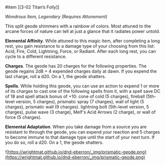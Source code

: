  #item [[3-02  Titan’s Folly]]

_Wondrous Item, Legendary (Requires Attunement)_

This split geode shimmers with a rainbow of colors. Most attuned to the arcane forces of nature can tell at just a glance that it radiates power untold.

**Elemental Affinity**. While attuned to this magic item, after completing a long rest, you gain resistance to a damage type of your choosing from this list: Acid, Fire, Cold, Lightning, Force, or Radiant. After each long rest, you can cycle to a different resistance.

**Charges**. The geode has 20 charges for the following properties. The geode regains 2d8 + 4 expended charges daily at dawn. If you expend the last charge, roll a d20. On a 1, the geode shatters.

**Spells**. While holding this geode, you can use an action to expend 1 or more of its charges to cast one of the following spells from it, with a spell save DC of 18 and spell attack bonus of +10: cone of cold (5 charges), fireball (5th-level version, 5 charges), prismatic spray (7 charges), wall of light (5 charges), prismatic wall (9 charges). lightning bolt (5th-level version, 5 charges), pulse wave (3 charge), Melf's Acid Arrows (2 charge), or wall of force (5 charges).

**Elemental Adaptation**. When you take damage from a source you are resistant to through the geode, you can expend your reaction and 5 charges to become immune to that damage type until the start of your next turn. If you do so, roll a d20. On a 1, the geode shatters.

![https://wrightmat.github.io/dnd-eberron/_img/prismatic-geode.png](https://wrightmat.github.io/dnd-eberron/_img/prismatic-geode.png)
